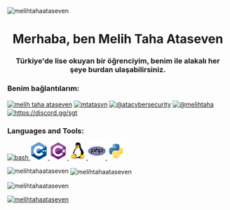 <p align="left"> <img src="https://komarev.com/ghpvc/?username=melihtahaataseven&label=Profile%20views&color=0e75b6&style=flat" alt="melihtahaataseven" /> </p>

<h1 align="center">Merhaba, ben Melih Taha Ataseven</h1>
<h3 align="center">Türkiye'de lise okuyan bir öğrenciyim, benim ile alakalı her şeye burdan ulaşabilirsiniz.</h3>

<h3 align="left">Benim bağlantılarım:</h3>
<p align="left">
<a href="https://linkedin.com/in/melih taha ataseven" target="blank"><img align="center" src="https://raw.githubusercontent.com/rahuldkjain/github-profile-readme-generator/master/src/images/icons/Social/linked-in-alt.svg" alt="melih taha ataseven" height="30" width="40" /></a>
<a href="https://instagram.com/mtatasvn" target="blank"><img align="center" src="https://raw.githubusercontent.com/rahuldkjain/github-profile-readme-generator/master/src/images/icons/Social/instagram.svg" alt="mtatasvn" height="30" width="40" /></a>
<a href="https://www.youtube.com/c/@atacybersecurity" target="blank"><img align="center" src="https://raw.githubusercontent.com/rahuldkjain/github-profile-readme-generator/master/src/images/icons/Social/youtube.svg" alt="@atacybersecurity" height="30" width="40" /></a>
<a href="https://www.hackerrank.com/@melihtaha" target="blank"><img align="center" src="https://raw.githubusercontent.com/rahuldkjain/github-profile-readme-generator/master/src/images/icons/Social/hackerrank.svg" alt="@melihtaha" height="30" width="40" /></a>
<a href="https://discord.gg/https://discord.gg/sgt" target="blank"><img align="center" src="https://raw.githubusercontent.com/rahuldkjain/github-profile-readme-generator/master/src/images/icons/Social/discord.svg" alt="https://discord.gg/sgt" height="30" width="40" /></a>
</p>

<h3 align="left">Languages and Tools:</h3>
<p align="left"> <a href="https://www.gnu.org/software/bash/" target="_blank" rel="noreferrer"> <img src="https://www.vectorlogo.zone/logos/gnu_bash/gnu_bash-icon.svg" alt="bash" width="40" height="40"/> </a> <a href="https://www.w3schools.com/cpp/" target="_blank" rel="noreferrer"> <img src="https://raw.githubusercontent.com/devicons/devicon/master/icons/cplusplus/cplusplus-original.svg" alt="cplusplus" width="40" height="40"/> </a> <a href="https://www.w3schools.com/cs/" target="_blank" rel="noreferrer"> <img src="https://raw.githubusercontent.com/devicons/devicon/master/icons/csharp/csharp-original.svg" alt="csharp" width="40" height="40"/> </a> <a href="https://www.linux.org/" target="_blank" rel="noreferrer"> <img src="https://raw.githubusercontent.com/devicons/devicon/master/icons/linux/linux-original.svg" alt="linux" width="40" height="40"/> </a> <a href="https://www.php.net" target="_blank" rel="noreferrer"> <img src="https://raw.githubusercontent.com/devicons/devicon/master/icons/php/php-original.svg" alt="php" width="40" height="40"/> </a> <a href="https://www.python.org" target="_blank" rel="noreferrer"> <img src="https://raw.githubusercontent.com/devicons/devicon/master/icons/python/python-original.svg" alt="python" width="40" height="40"/> </a> </p>

<p><img align="left" src="https://github-readme-stats.vercel.app/api/top-langs?username=melihtahaataseven&show_icons=true&locale=en&layout=compact" alt="melihtahaataseven" /></p>

<p>&nbsp;<img align="center" src="https://github-readme-stats.vercel.app/api?username=melihtahaataseven&show_icons=true&locale=en" alt="melihtahaataseven" /></p>

<p><img align="center" src="https://github-readme-streak-stats.herokuapp.com/?user=melihtahaataseven&" alt="melihtahaataseven" /></p>




<p align="left"> <a href="https://github.com/ryo-ma/github-profile-trophy"><img src="https://github-profile-trophy.vercel.app/?username=melihtahaataseven" alt="melihtahaataseven" /></a> </p>

<p align="left"> <a href="https://twitter.com/" target="blank"><img src="https://img.shields.io/twitter/follow/?logo=twitter&style=for-the-badge" alt="" /></a> </p>
